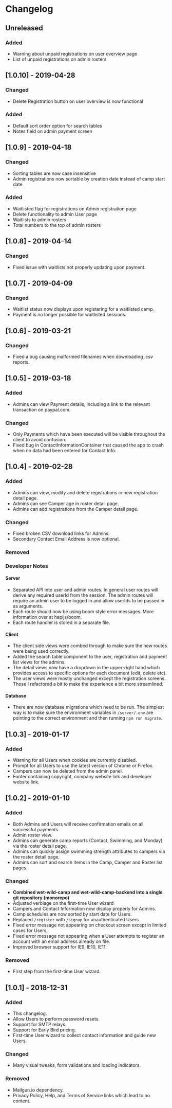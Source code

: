 # Changelog

## Unreleased

### Added

- Warning about unpaid registrations on user overview page
- List of unpaid registrations on admin rosters

## [1.0.10] - 2019-04-28

### Changed

- Delete Registration button on user overview is now functional

### Added

- Default sort order option for search tables
- Notes field on admin payment screen

## [1.0.9] - 2019-04-18

### Changed

- Sorting tables are now case insensitive
- Admin registrations now sortable by creation date instead of camp start date

### Added

- Waitlisted flag for registrations on Admin registration page
- Delete functionality to admin User page
- Waitlists to admin rosters
- Total numbers to the top of admin rosters

## [1.0.8] - 2019-04-14

### Changed

- Fixed issue with waitlists not properly updating upon payment.

## [1.0.7] - 2019-04-09

### Changed

- Waitlist status now displays upon registering for a waitlisted camp.
- Payment is no longer possible for waitlisted sessions.

## [1.0.6] - 2019-03-21

### Changed

- Fixed a bug causing malformed filenames when downloading .csv reports.

## [1.0.5] - 2019-03-18

### Added

- Admins can view Payment details, including a link to the relevant transaction on paypal.com.

### Changed

- Only Payments which have been executed will be visible throughout the client to avoid confusion.
- Fixed bug in ContactInformationContainer that caused the app to crash when no data had been entered for Contact Info.

## [1.0.4] - 2019-02-28

### Added

- Admins can view, modify and delete registrations in new registration detail page.
- Admins can see Camper age in roster detail page.
- Admins can add registrations from the Camper detail page.

### Changed

- Fixed broken CSV download links for Admins.
- Secondary Contact Email Address is now optional.

### Removed

### Developer Notes

#### Server

- Separated API into user and admin routes. In general user routes will derive any required userId from the session. The admin routes will require an admin user to be logged in and allow userIds to be passed in as arguments.
- Each route should now be using boom style error messages. More information over at hapijs/boom.
- Each route handler is stored in a separate file.

#### Client

- The client side views were combed through to make sure the new routes were being used correctly.
- Added the search table component to the user, registration and payment list views for the admins.
- The detail views now have a dropdown in the upper-right hand which provides access to specific options for each document (edit, delete etc).
- The user views were mostly unchanged except the registration screens. Those I refactored a bit to make the experience a bit more streamlined.

#### Database

- There are now database migrations which need to be run. The simplest way is to make sure the environment variables in `/server/.env` are pointing to the correct environment and then running `npm run migrate`.

## [1.0.3] - 2019-01-17

### Added

- Warning for all Users when cookies are currently disabled.
- Prompt for all Users to use the latest version of Chrome or Firefox.
- Campers can now be deleted from the admin panel.
- Footer containing copyright, company website link and developer website link.

## [1.0.2] - 2019-01-10

### Added

- Both Admins and Users will receive confirmation emails on all successful payments.
- Admin roster view.
- Admins can generate camp reports (Contact, Swimming, and Monday) via the roster detail page.
- Admins can quickly assign swimming strength attributes to campers via the roster detail page.
- Admins can sort and search items in the Camp, Camper and Roster list pages.

### Changed

- **Combined wet-wild-camp and wet-wild-camp-backend into a single git repository (monorepo)**
- Adjusted verbiage on the first-time User wizard
- Campers and Contact Information now display properly for Admins.
- Camp schedules are now sorted by start date for Users.
- Replaced `/register` with `/signup` for unauthenticated Users.
- Fixed error message not appearing on checkout screen except in limited cases for Users.
- Fixed error message not appearing when a User attempts to register an account with an email address already on file.
- Improved browser support for IE9, IE10, IE11.

### Removed

- First step from the first-time User wizard.

## [1.0.1] - 2018-12-31

### Added

- This changelog.
- Allow Users to perform password resets.
- Support for SMTP relays.
- Support for Early Bird pricing.
- First-time User wizard to collect contact information and guide new Users.

### Changed

- Many visual tweaks, form validations and loading indicators.

### Removed

- Mailgun.io dependency.
- Privacy Policy, Help, and Terms of Service links which lead to no content.
